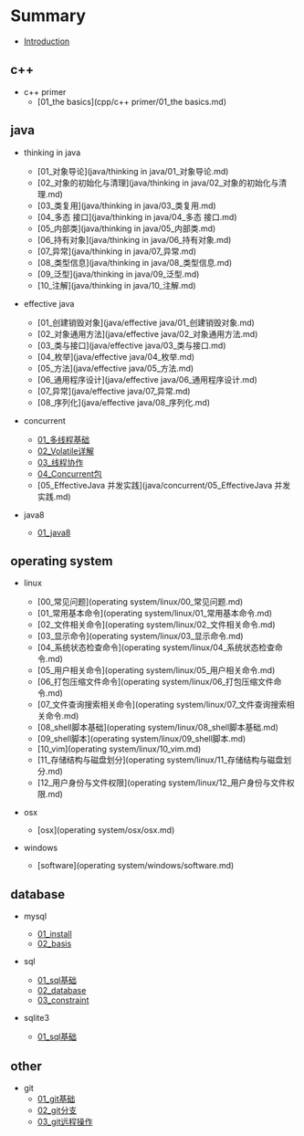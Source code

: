 # Summary

* [Introduction](README.md)

## c++

* c++ primer
    * [01_the basics](cpp/c++ primer/01_the basics.md)

## java

* thinking in java
    * [01_对象导论](java/thinking in java/01_对象导论.md)
    * [02_对象的初始化与清理](java/thinking in java/02_对象的初始化与清理.md)
    * [03_类复用](java/thinking in java/03_类复用.md)
    * [04_多态 接口](java/thinking in java/04_多态 接口.md)
    * [05_内部类](java/thinking in java/05_内部类.md)
    * [06_持有对象](java/thinking in java/06_持有对象.md)
    * [07_异常](java/thinking in java/07_异常.md)
    * [08_类型信息](java/thinking in java/08_类型信息.md)
    * [09_泛型](java/thinking in java/09_泛型.md)
    * [10_注解](java/thinking in java/10_注解.md)

* effective java
    * [01_创建销毁对象](java/effective java/01_创建销毁对象.md)
    * [02_对象通用方法](java/effective java/02_对象通用方法.md)
    * [03_类与接口](java/effective java/03_类与接口.md)
    * [04_枚举](java/effective java/04_枚举.md)
    * [05_方法](java/effective java/05_方法.md)
    * [06_通用程序设计](java/effective java/06_通用程序设计.md)
    * [07_异常](java/effective java/07_异常.md)
    * [08_序列化](java/effective java/08_序列化.md)

* concurrent
    * [01_多线程基础](java/concurrent/01_多线程基础.md)
    * [02_Volatile详解](java/concurrent/02_Volatile详解.md)
    * [03_线程协作](java/concurrent/03_线程协作.md)
    * [04_Concurrent包](java/concurrent/04_Concurrent包.md)
    * [05_EffectiveJava 并发实践](java/concurrent/05_EffectiveJava 并发实践.md)

* java8
    * [01_java8](java/java8/01_java8.md)

## operating system

* linux
    * [00_常见问题](operating system/linux/00_常见问题.md)
    * [01_常用基本命令](operating system/linux/01_常用基本命令.md)
    * [02_文件相关命令](operating system/linux/02_文件相关命令.md)
    * [03_显示命令](operating system/linux/03_显示命令.md)
    * [04_系统状态检查命令](operating system/linux/04_系统状态检查命令.md)
    * [05_用户相关命令](operating system/linux/05_用户相关命令.md)
    * [06_打包压缩文件命令](operating system/linux/06_打包压缩文件命令.md)
    * [07_文件查询搜索相关命令](operating system/linux/07_文件查询搜索相关命令.md)
    * [08_shell脚本基础](operating system/linux/08_shell脚本基础.md)
    * [09_shell脚本](operating system/linux/09_shell脚本.md)
    * [10_vim](operating system/linux/10_vim.md)
    * [11_存储结构与磁盘划分](operating system/linux/11_存储结构与磁盘划分.md)
    * [12_用户身份与文件权限](operating system/linux/12_用户身份与文件权限.md)

* osx
    * [osx](operating system/osx/osx.md)

* windows
    * [software](operating system/windows/software.md)

## database

* mysql
    * [01_install](database/mysql/01_install.md)
    * [02_basis](database/mysql/02_basis.md)

* sql
    * [01_sql基础](database/sql/01_sql基础.md)
    * [02_database](database/sql/02_database.md)
    * [03_constraint](database/sql/03_constraint.md)

* sqlite3
    * [01_sql基础](database/sqlite3/01_install.md)

## other

* git
    * [01_git基础](other/git/01_git基础.md)
    * [02_git分支](other/git/02_git分支.md)
    * [03_git远程操作](other/git/03_git远程操作.md)